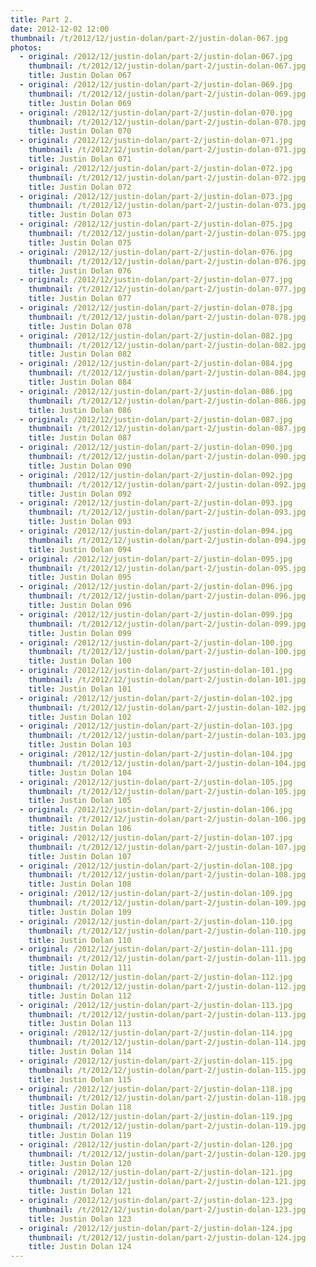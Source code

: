 ```yaml
---
title: Part 2.
date: 2012-12-02 12:00
thumbnail: /t/2012/12/justin-dolan/part-2/justin-dolan-067.jpg
photos:
  - original: /2012/12/justin-dolan/part-2/justin-dolan-067.jpg
    thumbnail: /t/2012/12/justin-dolan/part-2/justin-dolan-067.jpg
    title: Justin Dolan 067
  - original: /2012/12/justin-dolan/part-2/justin-dolan-069.jpg
    thumbnail: /t/2012/12/justin-dolan/part-2/justin-dolan-069.jpg
    title: Justin Dolan 069
  - original: /2012/12/justin-dolan/part-2/justin-dolan-070.jpg
    thumbnail: /t/2012/12/justin-dolan/part-2/justin-dolan-070.jpg
    title: Justin Dolan 070
  - original: /2012/12/justin-dolan/part-2/justin-dolan-071.jpg
    thumbnail: /t/2012/12/justin-dolan/part-2/justin-dolan-071.jpg
    title: Justin Dolan 071
  - original: /2012/12/justin-dolan/part-2/justin-dolan-072.jpg
    thumbnail: /t/2012/12/justin-dolan/part-2/justin-dolan-072.jpg
    title: Justin Dolan 072
  - original: /2012/12/justin-dolan/part-2/justin-dolan-073.jpg
    thumbnail: /t/2012/12/justin-dolan/part-2/justin-dolan-073.jpg
    title: Justin Dolan 073
  - original: /2012/12/justin-dolan/part-2/justin-dolan-075.jpg
    thumbnail: /t/2012/12/justin-dolan/part-2/justin-dolan-075.jpg
    title: Justin Dolan 075
  - original: /2012/12/justin-dolan/part-2/justin-dolan-076.jpg
    thumbnail: /t/2012/12/justin-dolan/part-2/justin-dolan-076.jpg
    title: Justin Dolan 076
  - original: /2012/12/justin-dolan/part-2/justin-dolan-077.jpg
    thumbnail: /t/2012/12/justin-dolan/part-2/justin-dolan-077.jpg
    title: Justin Dolan 077
  - original: /2012/12/justin-dolan/part-2/justin-dolan-078.jpg
    thumbnail: /t/2012/12/justin-dolan/part-2/justin-dolan-078.jpg
    title: Justin Dolan 078
  - original: /2012/12/justin-dolan/part-2/justin-dolan-082.jpg
    thumbnail: /t/2012/12/justin-dolan/part-2/justin-dolan-082.jpg
    title: Justin Dolan 082
  - original: /2012/12/justin-dolan/part-2/justin-dolan-084.jpg
    thumbnail: /t/2012/12/justin-dolan/part-2/justin-dolan-084.jpg
    title: Justin Dolan 084
  - original: /2012/12/justin-dolan/part-2/justin-dolan-086.jpg
    thumbnail: /t/2012/12/justin-dolan/part-2/justin-dolan-086.jpg
    title: Justin Dolan 086
  - original: /2012/12/justin-dolan/part-2/justin-dolan-087.jpg
    thumbnail: /t/2012/12/justin-dolan/part-2/justin-dolan-087.jpg
    title: Justin Dolan 087
  - original: /2012/12/justin-dolan/part-2/justin-dolan-090.jpg
    thumbnail: /t/2012/12/justin-dolan/part-2/justin-dolan-090.jpg
    title: Justin Dolan 090
  - original: /2012/12/justin-dolan/part-2/justin-dolan-092.jpg
    thumbnail: /t/2012/12/justin-dolan/part-2/justin-dolan-092.jpg
    title: Justin Dolan 092
  - original: /2012/12/justin-dolan/part-2/justin-dolan-093.jpg
    thumbnail: /t/2012/12/justin-dolan/part-2/justin-dolan-093.jpg
    title: Justin Dolan 093
  - original: /2012/12/justin-dolan/part-2/justin-dolan-094.jpg
    thumbnail: /t/2012/12/justin-dolan/part-2/justin-dolan-094.jpg
    title: Justin Dolan 094
  - original: /2012/12/justin-dolan/part-2/justin-dolan-095.jpg
    thumbnail: /t/2012/12/justin-dolan/part-2/justin-dolan-095.jpg
    title: Justin Dolan 095
  - original: /2012/12/justin-dolan/part-2/justin-dolan-096.jpg
    thumbnail: /t/2012/12/justin-dolan/part-2/justin-dolan-096.jpg
    title: Justin Dolan 096
  - original: /2012/12/justin-dolan/part-2/justin-dolan-099.jpg
    thumbnail: /t/2012/12/justin-dolan/part-2/justin-dolan-099.jpg
    title: Justin Dolan 099
  - original: /2012/12/justin-dolan/part-2/justin-dolan-100.jpg
    thumbnail: /t/2012/12/justin-dolan/part-2/justin-dolan-100.jpg
    title: Justin Dolan 100
  - original: /2012/12/justin-dolan/part-2/justin-dolan-101.jpg
    thumbnail: /t/2012/12/justin-dolan/part-2/justin-dolan-101.jpg
    title: Justin Dolan 101
  - original: /2012/12/justin-dolan/part-2/justin-dolan-102.jpg
    thumbnail: /t/2012/12/justin-dolan/part-2/justin-dolan-102.jpg
    title: Justin Dolan 102
  - original: /2012/12/justin-dolan/part-2/justin-dolan-103.jpg
    thumbnail: /t/2012/12/justin-dolan/part-2/justin-dolan-103.jpg
    title: Justin Dolan 103
  - original: /2012/12/justin-dolan/part-2/justin-dolan-104.jpg
    thumbnail: /t/2012/12/justin-dolan/part-2/justin-dolan-104.jpg
    title: Justin Dolan 104
  - original: /2012/12/justin-dolan/part-2/justin-dolan-105.jpg
    thumbnail: /t/2012/12/justin-dolan/part-2/justin-dolan-105.jpg
    title: Justin Dolan 105
  - original: /2012/12/justin-dolan/part-2/justin-dolan-106.jpg
    thumbnail: /t/2012/12/justin-dolan/part-2/justin-dolan-106.jpg
    title: Justin Dolan 106
  - original: /2012/12/justin-dolan/part-2/justin-dolan-107.jpg
    thumbnail: /t/2012/12/justin-dolan/part-2/justin-dolan-107.jpg
    title: Justin Dolan 107
  - original: /2012/12/justin-dolan/part-2/justin-dolan-108.jpg
    thumbnail: /t/2012/12/justin-dolan/part-2/justin-dolan-108.jpg
    title: Justin Dolan 108
  - original: /2012/12/justin-dolan/part-2/justin-dolan-109.jpg
    thumbnail: /t/2012/12/justin-dolan/part-2/justin-dolan-109.jpg
    title: Justin Dolan 109
  - original: /2012/12/justin-dolan/part-2/justin-dolan-110.jpg
    thumbnail: /t/2012/12/justin-dolan/part-2/justin-dolan-110.jpg
    title: Justin Dolan 110
  - original: /2012/12/justin-dolan/part-2/justin-dolan-111.jpg
    thumbnail: /t/2012/12/justin-dolan/part-2/justin-dolan-111.jpg
    title: Justin Dolan 111
  - original: /2012/12/justin-dolan/part-2/justin-dolan-112.jpg
    thumbnail: /t/2012/12/justin-dolan/part-2/justin-dolan-112.jpg
    title: Justin Dolan 112
  - original: /2012/12/justin-dolan/part-2/justin-dolan-113.jpg
    thumbnail: /t/2012/12/justin-dolan/part-2/justin-dolan-113.jpg
    title: Justin Dolan 113
  - original: /2012/12/justin-dolan/part-2/justin-dolan-114.jpg
    thumbnail: /t/2012/12/justin-dolan/part-2/justin-dolan-114.jpg
    title: Justin Dolan 114
  - original: /2012/12/justin-dolan/part-2/justin-dolan-115.jpg
    thumbnail: /t/2012/12/justin-dolan/part-2/justin-dolan-115.jpg
    title: Justin Dolan 115
  - original: /2012/12/justin-dolan/part-2/justin-dolan-118.jpg
    thumbnail: /t/2012/12/justin-dolan/part-2/justin-dolan-118.jpg
    title: Justin Dolan 118
  - original: /2012/12/justin-dolan/part-2/justin-dolan-119.jpg
    thumbnail: /t/2012/12/justin-dolan/part-2/justin-dolan-119.jpg
    title: Justin Dolan 119
  - original: /2012/12/justin-dolan/part-2/justin-dolan-120.jpg
    thumbnail: /t/2012/12/justin-dolan/part-2/justin-dolan-120.jpg
    title: Justin Dolan 120
  - original: /2012/12/justin-dolan/part-2/justin-dolan-121.jpg
    thumbnail: /t/2012/12/justin-dolan/part-2/justin-dolan-121.jpg
    title: Justin Dolan 121
  - original: /2012/12/justin-dolan/part-2/justin-dolan-123.jpg
    thumbnail: /t/2012/12/justin-dolan/part-2/justin-dolan-123.jpg
    title: Justin Dolan 123
  - original: /2012/12/justin-dolan/part-2/justin-dolan-124.jpg
    thumbnail: /t/2012/12/justin-dolan/part-2/justin-dolan-124.jpg
    title: Justin Dolan 124
---
```

